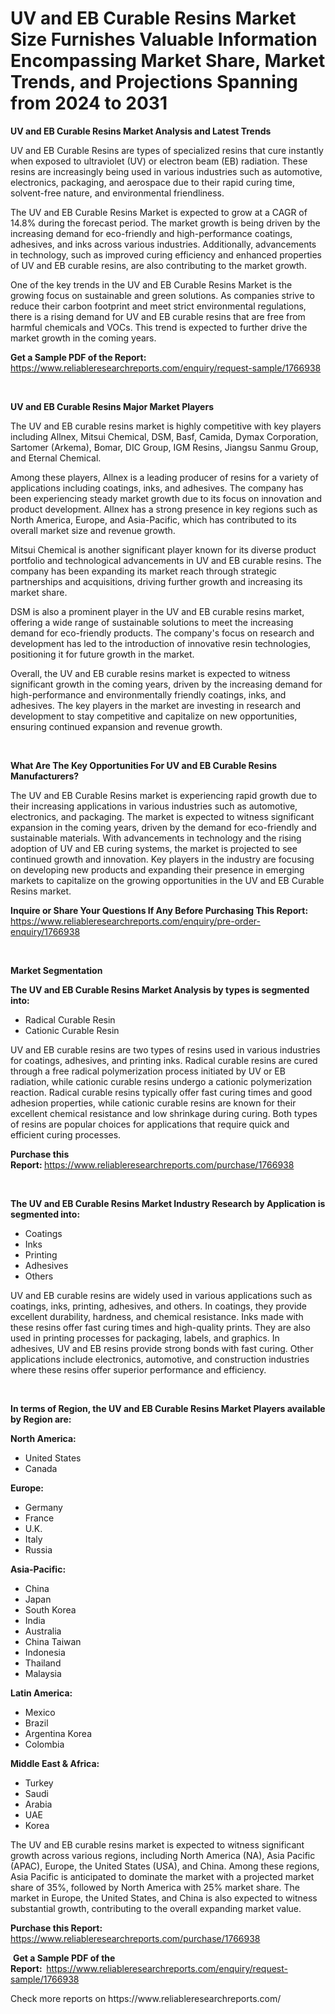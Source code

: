 <p><h1>UV and EB Curable Resins Market Size Furnishes Valuable Information Encompassing Market Share, Market Trends, and Projections Spanning from 2024 to 2031</h1></p><p><strong>UV and EB Curable Resins Market Analysis and Latest Trends</strong></p>
<p><p>UV and EB Curable Resins are types of specialized resins that cure instantly when exposed to ultraviolet (UV) or electron beam (EB) radiation. These resins are increasingly being used in various industries such as automotive, electronics, packaging, and aerospace due to their rapid curing time, solvent-free nature, and environmental friendliness.</p><p>The UV and EB Curable Resins Market is expected to grow at a CAGR of 14.8% during the forecast period. The market growth is being driven by the increasing demand for eco-friendly and high-performance coatings, adhesives, and inks across various industries. Additionally, advancements in technology, such as improved curing efficiency and enhanced properties of UV and EB curable resins, are also contributing to the market growth.</p><p>One of the key trends in the UV and EB Curable Resins Market is the growing focus on sustainable and green solutions. As companies strive to reduce their carbon footprint and meet strict environmental regulations, there is a rising demand for UV and EB curable resins that are free from harmful chemicals and VOCs. This trend is expected to further drive the market growth in the coming years.</p></p>
<p><strong>Get a Sample PDF of the Report:&nbsp;</strong> <a href="https://www.reliableresearchreports.com/enquiry/request-sample/1766938">https://www.reliableresearchreports.com/enquiry/request-sample/1766938</a></p>
<p>&nbsp;</p>
<p><strong>UV and EB Curable Resins Major Market Players</strong></p>
<p><p>The UV and EB curable resins market is highly competitive with key players including Allnex, Mitsui Chemical, DSM, Basf, Camida, Dymax Corporation, Sartomer (Arkema), Bomar, DIC Group, IGM Resins, Jiangsu Sanmu Group, and Eternal Chemical.</p><p>Among these players, Allnex is a leading producer of resins for a variety of applications including coatings, inks, and adhesives. The company has been experiencing steady market growth due to its focus on innovation and product development. Allnex has a strong presence in key regions such as North America, Europe, and Asia-Pacific, which has contributed to its overall market size and revenue growth.</p><p>Mitsui Chemical is another significant player known for its diverse product portfolio and technological advancements in UV and EB curable resins. The company has been expanding its market reach through strategic partnerships and acquisitions, driving further growth and increasing its market share.</p><p>DSM is also a prominent player in the UV and EB curable resins market, offering a wide range of sustainable solutions to meet the increasing demand for eco-friendly products. The company's focus on research and development has led to the introduction of innovative resin technologies, positioning it for future growth in the market.</p><p>Overall, the UV and EB curable resins market is expected to witness significant growth in the coming years, driven by the increasing demand for high-performance and environmentally friendly coatings, inks, and adhesives. The key players in the market are investing in research and development to stay competitive and capitalize on new opportunities, ensuring continued expansion and revenue growth.</p></p>
<p>&nbsp;</p>
<p><strong>What Are The Key Opportunities For UV and EB Curable Resins Manufacturers?</strong></p>
<p><p>The UV and EB Curable Resins market is experiencing rapid growth due to their increasing applications in various industries such as automotive, electronics, and packaging. The market is expected to witness significant expansion in the coming years, driven by the demand for eco-friendly and sustainable materials. With advancements in technology and the rising adoption of UV and EB curing systems, the market is projected to see continued growth and innovation. Key players in the industry are focusing on developing new products and expanding their presence in emerging markets to capitalize on the growing opportunities in the UV and EB Curable Resins market.</p></p>
<p><strong>Inquire or Share Your Questions If Any Before Purchasing This Report:</strong> <a href="https://www.reliableresearchreports.com/enquiry/pre-order-enquiry/1766938">https://www.reliableresearchreports.com/enquiry/pre-order-enquiry/1766938</a></p>
<p>&nbsp;</p>
<p><strong>Market Segmentation</strong></p>
<p><strong>The UV and EB Curable Resins Market Analysis by types is segmented into:</strong></p>
<p><ul><li>Radical Curable Resin</li><li>Cationic Curable Resin</li></ul></p>
<p><p>UV and EB curable resins are two types of resins used in various industries for coatings, adhesives, and printing inks. Radical curable resins are cured through a free radical polymerization process initiated by UV or EB radiation, while cationic curable resins undergo a cationic polymerization reaction. Radical curable resins typically offer fast curing times and good adhesion properties, while cationic curable resins are known for their excellent chemical resistance and low shrinkage during curing. Both types of resins are popular choices for applications that require quick and efficient curing processes.</p></p>
<p><strong>Purchase this Report:&nbsp;</strong><a href="https://www.reliableresearchreports.com/purchase/1766938">https://www.reliableresearchreports.com/purchase/1766938</a></p>
<p>&nbsp;</p>
<p><strong>The UV and EB Curable Resins Market Industry Research by Application is segmented into:</strong></p>
<p><ul><li>Coatings</li><li>Inks</li><li>Printing</li><li>Adhesives</li><li>Others</li></ul></p>
<p><p>UV and EB curable resins are widely used in various applications such as coatings, inks, printing, adhesives, and others. In coatings, they provide excellent durability, hardness, and chemical resistance. Inks made with these resins offer fast curing times and high-quality prints. They are also used in printing processes for packaging, labels, and graphics. In adhesives, UV and EB resins provide strong bonds with fast curing. Other applications include electronics, automotive, and construction industries where these resins offer superior performance and efficiency.</p></p>
<p>&nbsp;</p>
<p><strong>In terms of Region, the UV and EB Curable Resins Market Players available by Region are:</strong></p>
<p>
    <p> <strong> North America: </strong>
        <ul>
            <li>United States</li>
            <li>Canada</li>
        </ul>
        </p> 
    <p> <strong> Europe: </strong>
        <ul>
            <li>Germany</li>
            <li>France</li>
            <li>U.K.</li>
            <li>Italy</li>
            <li>Russia</li>
        </ul>
        </p> 
    <p> <strong> Asia-Pacific: </strong>
        <ul>
            <li>China</li>
            <li>Japan</li>
            <li>South Korea</li>
            <li>India</li>
            <li>Australia</li>
            <li>China Taiwan</li>
            <li>Indonesia</li>
            <li>Thailand</li>
            <li>Malaysia</li>
        </ul>
        </p> 
    <p> <strong> Latin America: </strong>
        <ul>
            <li>Mexico</li>
            <li>Brazil</li>
            <li>Argentina Korea</li>
            <li>Colombia</li>
        </ul>
        </p> 
    <p> <strong> Middle East & Africa: </strong>
        <ul>
            <li>Turkey</li>
            <li>Saudi</li>
            <li>Arabia</li>
            <li>UAE</li>
            <li>Korea</li>
        </ul>
    </p>
    </p>
<p><p>The UV and EB curable resins market is expected to witness significant growth across various regions, including North America (NA), Asia Pacific (APAC), Europe, the United States (USA), and China. Among these regions, Asia Pacific is anticipated to dominate the market with a projected market share of 35%, followed by North America with 25% market share. The market in Europe, the United States, and China is also expected to witness substantial growth, contributing to the overall expanding market value.</p></p>
<p><strong>Purchase this Report: </strong><a href="https://www.reliableresearchreports.com/purchase/1766938">https://www.reliableresearchreports.com/purchase/1766938</a></p>
<p>&nbsp;<strong>Get a Sample PDF of the Report:&nbsp;&nbsp;</strong><a href="https://www.reliableresearchreports.com/enquiry/request-sample/1766938">https://www.reliableresearchreports.com/enquiry/request-sample/1766938</a></p>
<p><strong></strong></p>
<p>Check more reports on https://www.reliableresearchreports.com/</p>